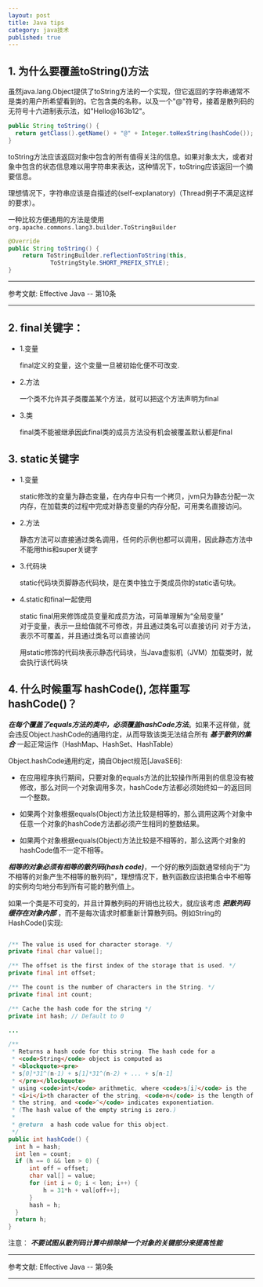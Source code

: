 ```yaml
---
layout: post
title: Java tips
category: java技术
published: true
---
```

## 1. 为什么要覆盖toString()方法

虽然java.lang.Object提供了toString方法的一个实现，但它返回的字符串通常不是类的用户所希望看到的。它包含类的名称，以及一个"@"符号，接着是散列码的无符号十六进制表示法，如"Hello@163b12"。

```java
public String toString() {
  return getClass().getName() + "@" + Integer.toHexString(hashCode());
}
```

toString方法应该返回对象中包含的所有值得关注的信息。如果对象太大，或者对象中包含的状态信息难以用字符串来表达，这种情况下，toString应该返回一个摘要信息。

理想情况下，字符串应该是自描述的(self-explanatory)（Thread例子不满足这样的要求）。

一种比较方便通用的方法是使用`org.apache.commons.lang3.builder.ToStringBuilder`

```java
@Override
public String toString() {
    return ToStringBuilder.reflectionToString(this,
            ToStringStyle.SHORT_PREFIX_STYLE);
}
```

***

参考文献: Effective Java -- 第10条

***

## 2. final关键字：
* 1.变量
  
  final定义的变量，这个变量一旦被初始化便不可改变.

* 2.方法
  
  一个类不允许其子类覆盖某个方法，就可以把这个方法声明为final
  
* 3.类
  
  final类不能被继承因此final类的成员方法没有机会被覆盖默认都是final

## 3. static关键字

* 1.变量

  static修改的变量为静态变量，在内存中只有一个拷贝，jvm只为静态分配一次内存，在加载类的过程中完成对静态变量的内存分配，可用类名直接访问。
* 2.方法

  静态方法可以直接通过类名调用，任何的示例也都可以调用，因此静态方法中不能用this和super关键字
  
* 3.代码块
 
  static代码块页脚静态代码块，是在类中独立于类成员你的static语句块。

* 4.static和final一起使用
  
  static final用来修饰成员变量和成员方法，可简单理解为“全局变量”  
  对于变量，表示一旦给值就不可修改，并且通过类名可以直接访问
  对于方法，表示不可覆盖，并且通过类名可以直接访问
  
  用static修饰的代码块表示静态代码块，当Java虚拟机（JVM）加载类时，就会执行该代码块


## 4. 什么时候重写 hashCode(), 怎样重写hashCode()？

***在每个覆盖了equals方法的类中，必须覆盖hashCode方法***。如果不这样做，就会违反Object.hashCode的通用约定，从而导致该类无法结合所有 ***基于散列的集合*** 一起正常运作（HashMap、HashSet、HashTable）

Object.hashCode通用约定，摘自Object规范[JavaSE6]:

* 在应用程序执行期间，只要对象的equals方法的比较操作所用到的信息没有被修改，那么对同一个对象调用多次，hashCode方法都必须始终如一的返回同一个整数。

* 如果两个对象根据equals(Object)方法比较是相等的，那么调用这两个对象中任意一个对象的hashCode方法都必须产生相同的整数结果。

* 如果两个对象根据equals(Object)方法比较是不相等的，那么这两个对象的hashCode值不一定不相等。


***相等的对象必须有相等的散列码(hash code)***，一个好的散列函数通常倾向于"为不相等的对象产生不相等的散列码"，理想情况下，散列函数应该把集合中不相等的实例均匀地分布到所有可能的散列值上。

如果一个类是不可变的，并且计算散列码的开销也比较大，就应该考虑 ***把散列码缓存在对象内部*** ，而不是每次请求时都重新计算散列码。例如String的HashCode()实现:

```java

/** The value is used for character storage. */
private final char value[];

/** The offset is the first index of the storage that is used. */
private final int offset;

/** The count is the number of characters in the String. */
private final int count;

/** Cache the hash code for the string */
private int hash; // Default to 0

...

/**
 * Returns a hash code for this string. The hash code for a
 * <code>String</code> object is computed as
 * <blockquote><pre>
 * s[0]*31^(n-1) + s[1]*31^(n-2) + ... + s[n-1]
 * </pre></blockquote>
 * using <code>int</code> arithmetic, where <code>s[i]</code> is the
 * <i>i</i>th character of the string, <code>n</code> is the length of
 * the string, and <code>^</code> indicates exponentiation.
 * (The hash value of the empty string is zero.)
 *
 * @return  a hash code value for this object.
 */
public int hashCode() {
  int h = hash;
  int len = count;
  if (h == 0 && len > 0) {
      int off = offset;
      char val[] = value;
      for (int i = 0; i < len; i++) {
          h = 31*h + val[off++];
      }
      hash = h;
  }
  return h;
}
```

注意： ***不要试图从散列码计算中排除掉一个对象的关键部分来提高性能***

***

参考文献: Effective Java -- 第9条

***
